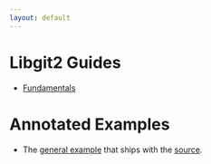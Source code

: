 ```yaml
---
layout: default
---
```


# Libgit2 Guides

* [Fundamentals](fundamentals)

# Annotated Examples

* The [general example](general-example) that ships with the [source](https://github.com/libgit2/libgit2/blob/development/examples/general.c).
